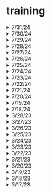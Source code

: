 # training
        
<details>
  <summary>7/31/24</summary>

- Coursera: [System Administration and IT Infrastructure Services](https://www.coursera.org/learn/system-administration-it-infrastructure-services/home/module/6)

- [ ] Module 6

  </details>
  
<details>
  <summary>7/30/24</summary>

- Coursera: [System Administration and IT Infrastructure Services](https://www.coursera.org/learn/system-administration-it-infrastructure-services/home/module/5)

- [x] Module 5

  </details>
  
<details>
  <summary>7/29/24</summary>

- Coursera: [System Administration and IT Infrastructure Services](https://www.coursera.org/learn/system-administration-it-infrastructure-services/home/module/4)

- [x] Module 4

  </details>
  
<details>
  <summary>7/28/24</summary>

- Coursera: [System Administration and IT Infrastructure Services](https://www.coursera.org/learn/system-administration-it-infrastructure-services/home/module/3)

- [x] Module 3

  </details>
    
<details>
  <summary>7/27/24</summary>

- Coursera: [System Administration and IT Infrastructure Services](https://www.coursera.org/learn/system-administration-it-infrastructure-services/home/module/2)

- [x] Module 2

  </details>
    
<details>
  <summary>7/26/24</summary>

- Coursera: [System Administration and IT Infrastructure Services](https://www.coursera.org/learn/system-administration-it-infrastructure-services/home/module/1)

- [x] Module 1 

  </details>
  
<details>
  <summary>7/25/24</summary>

- Coursera: [Operating Systems and You: Becoming a Power User](https://www.coursera.org/learn/os-power-user/home/module/6)

- [x] Module 6

  </details>
  
<details>
  <summary>7/24/24</summary>

- Coursera: [Operating Systems and You: Becoming a Power User](https://www.coursera.org/learn/os-power-user/home/module/5)

- [x] Module 5

  </details>
  
<details>
  <summary>7/23/24</summary>

- Coursera: [Operating Systems and You: Becoming a Power User](https://www.coursera.org/learn/os-power-user/home/module/4)

- [x] Module 4

  </details>
  
<details>
  <summary>7/22/24</summary>

- Coursera: [Operating Systems and You: Becoming a Power User](https://www.coursera.org/learn/os-power-user/home/module/3)

- [x] Module 3

  </details>
  
<details>
  <summary>7/21/24</summary>

- Coursera: [Operating Systems and You: Becoming a Power User](https://www.coursera.org/learn/os-power-user/home/module/1)

- [x] Modules 1-2

  </details>
  
<details>
  <summary>7/20/24</summary>

- Coursera: [The Bits and Bytes of Computer Networking](https://www.coursera.org/learn/computer-networking/home/module/6)

- [x] Module 6

  </details>
  
<details>
  <summary>7/19/24</summary>

- Coursera: [The Bits and Bytes of Computer Networking](https://www.coursera.org/learn/computer-networking/home/module/5)

- [x] Module 5

  </details>
  
<details>
  <summary>7/18/24</summary>

- Coursera: [The Bits and Bytes of Computer Networking](https://www.coursera.org/learn/computer-networking/home/module/3)

- [x] Modules 3-4

  </details>
  
<details>
  <summary>3/28/23</summary>
    
- Microsoft Learn: [Microsoft Azure Fundamentals: Describe cloud concepts](https://learn.microsoft.com/en-us/training/paths/microsoft-azure-fundamentals-describe-cloud-concepts/)  
  
- [x] Describe cloud computing
- [x] Describe the benefits of using cloud services
- [x] Describe cloud service types
  
  </details>

<details>
  <summary>3/27/23</summary>
   
  </details>
  
<details>
  <summary>3/26/23</summary>
   
  </details>
  
<details>
  <summary>3/25/23</summary>

  </details>
  
<details>
  <summary>3/24/23</summary>
  
- codecademy: [Create Video Games with Phaser.js Module 2](https://www.codecademy.com/learn/paths/create-video-games-with-phaser)
    
- [X] Learn JavaScript: Scope

  </details>

<details>
  <summary>3/23/23</summary>
  
  </details>

<details>
  <summary>3/22/23</summary>
  
  </details>

<details>
  <summary>3/21/23</summary>
 
  </details>

<details>
  <summary>3/20/23</summary>
  
- codecademy: [Create Video Games with Phaser.js Module 2](https://www.codecademy.com/learn/paths/create-video-games-with-phaser)
    
- [ ] Learn JavaScript: Scope

  </details>

<details>
  <summary>3/19/23</summary>
  
- codecademy: [Create Video Games with Phaser.js Module 2](https://www.codecademy.com/learn/paths/create-video-games-with-phaser)
    
- [X] Learn JavaScript: Functions

  </details>
  
  <details>
  <summary>3/18/23</summary>
  
  </details>
  
<details>
 <summary>3/17/23</summary>  
  
- codecademy: [Create Video Games with Phaser.js Module 2](https://www.codecademy.com/learn/paths/create-video-games-with-phaser)  
  
- [ ] Learn JavaScript: Functions
  
</details>
